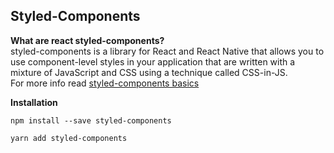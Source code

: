 ## Styled-Components

**What are react styled-components?**\
styled-components is a library for React and React Native that allows you to use component-level styles in your application that are written with a mixture of JavaScript and CSS using a technique called CSS-in-JS.\
For more info read [styled-components basics](https://styled-components.com/docs/basics)

**Installation**
```
npm install --save styled-components

yarn add styled-components
```

